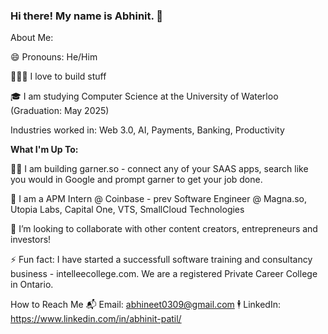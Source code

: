 ### Hi there! My name is Abhinit. 👋

About Me:

😄 Pronouns: He/Him

👩🏽‍💻 I love to build stuff 

🎓 I am studying Computer Science at the University of Waterloo (Graduation: May 2025)

Industries worked in: Web 3.0, AI, Payments, Banking, Productivity

**What I'm Up To:**

🧑‍🍳 I am building garner.so - connect any of your SAAS apps, search like you would in Google and prompt garner to get your job done.

🌱 I am a APM Intern @ Coinbase - prev Software Engineer @ Magna.so, Utopia Labs, Capital One, VTS, SmallCloud Technologies

👯 I’m looking to collaborate with other content creators, entrepreneurs and investors!

⚡ Fun fact: I have started a successfull software training and consultancy business - intelleecollege.com. We are a registered Private Career College in Ontario.

How to Reach Me
📬 Email: abhineet0309@gmail.com
🕴 LinkedIn: https://www.linkedin.com/in/abhinit-patil/
